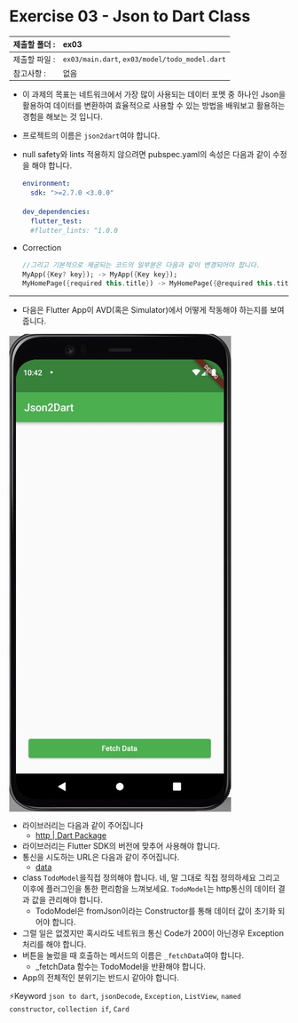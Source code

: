 # Exercise 03 - Json to Dart Class

| 제출할 폴더 : | ex03                                           |
| :------------ | :--------------------------------------------- |
| 제출할 파일 : | `ex03/main.dart`, `ex03/model/todo_model.dart` |
| 참고사항 :    | 없음                                           |

- 이 과제의 목표는 네트워크에서 가장 많이 사용되는 데이터 포멧 중 하나인 Json을 활용하여 데이터를 변환하여 효율적으로 사용할 수 있는 방법을 배워보고 활용하는 경험을 해보는 것 입니다.

- 프로젝트의 이름은 `json2dart`여야 합니다.

- null safety와 lints 적용하지 않으려면 pubspec.yaml의 속성은 다음과 같이 수정을 해야 합니다.

  ```yaml
  environment:
    sdk: ">=2.7.0 <3.0.0"
  
  dev_dependencies:
    flutter_test:
  	#flutter_lints: ^1.0.0
  ```

- Correction

  ```dart
  //그리고 기본적으로 제공되는 코드의 일부분은 다음과 같이 변경되어야 합니다.
  MyApp({Key? key}); -> MyApp({Key key});
  MyHomePage({required this.title}) -> MyHomePage({@required this.title})
  ```

---

- 다음은 Flutter App이 AVD(혹은 Simulator)에서 어떻게 작동해야 하는지를 보여줍니다.

<img  align="center" src="../../.src/day03_ex03_00.gif">  


  - 라이브러리는 다음과 같이 주어집니다
    - [http | Dart Package](https://pub.dev/packages/http)
- 라이브러리는 Flutter SDK의 버전에 맞추어 사용해야 합니다.
- 통신을 시도하는 URL은 다음과 같이 주어집니다.
  - [data](https://jsonplaceholder.typicode.com/todos/1)
- class `TodoModel`을직접 정의해야 합니다. 네, 말 그대로 직접 정의하세요 그리고 이후에 플러그인을 통한 편리함을 느껴보세요. `TodoModel`는 http통신의 데이터 결과 값을 관리해야 합니다.
  - TodoModel은 fromJson이라는 Constructor를 통해 데이터 값이 초기화 되어야 합니다.
- 그럴 일은 없겠지만 혹시라도 네트워크 통신 Code가 200이 아닌경우 Exception처리를 해야 합니다.
- 버튼을 눌렀을 때 호출하는 메서드의 이름은 `_fetchData`여야 합니다.
  - _fetchData 함수는 TodoModel을 반환해야 합니다.
- App의 전체적인 분위기는 반드시 같아야 합니다.

⚡️Keyword
`json to dart`, `jsonDecode`, `Exception`, `ListView`, `named constructor`, `collection if`, `Card`